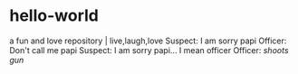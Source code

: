 # hello-world
a fun and love repository | live,laugh,love
Suspect: I am sorry papi
Officer: Don't call me papi 
Suspect: I am sorry papi... I mean officer 
Officer: *shoots gun* 
